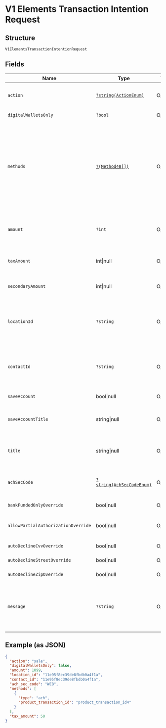 
# V1 Elements Transaction Intention Request

## Structure

`V1ElementsTransactionIntentionRequest`

## Fields

| Name | Type | Tags | Description | Getter | Setter |
|  --- | --- | --- | --- | --- | --- |
| `action` | [`?string(ActionEnum)`](../../doc/models/action-enum.md) | Optional | The action to be performed<br>**Default**: `ActionEnum::SALE` | getAction(): ?string | setAction(?string action): void |
| `digitalWalletsOnly` | `?bool` | Optional | **Default**: `false` | getDigitalWalletsOnly(): ?bool | setDigitalWalletsOnly(?bool digitalWalletsOnly): void |
| `methods` | [`?(Method40[])`](../../doc/models/method-40.md) | Optional | By default the system will try to offer all the availables payment methods from your account. But if you like, you can specify exactly what services you want to use.<br>**Constraints**: *Minimum Items*: `1`, *Unique Items Required* | getMethods(): ?array | setMethods(?array methods): void |
| `amount` | `?int` | Optional | The total amount to be charged. Allowed on the actions: `sale`, `auth-only`, `refund`<br>**Constraints**: `>= 1`, `<= 999999999` | getAmount(): ?int | setAmount(?int amount): void |
| `taxAmount` | int\|null | Optional | This is a container for any-of cases.<br>**Constraints**: `>= 1`, `<= 999999999` | getTaxAmount(): ?int | setTaxAmount(?int taxAmount): void |
| `secondaryAmount` | int\|null | Optional | This is a container for any-of cases.<br>**Constraints**: `>= 0`, `<= 999999999` | getSecondaryAmount(): ?int | setSecondaryAmount(?int secondaryAmount): void |
| `locationId` | `?string` | Optional | Location ID<br>**Constraints**: *Pattern*: `^(([0-9a-fA-F\-]{24,36})\|(([0-9a-fA-F]{8})-(([0-9a-fA-F]{4}\-){3})([0-9a-fA-F]{12})))$` | getLocationId(): ?string | setLocationId(?string locationId): void |
| `contactId` | `?string` | Optional | Contact ID<br>**Constraints**: *Pattern*: `^(([0-9a-fA-F\-]{24,36})\|(([0-9a-fA-F]{8})-(([0-9a-fA-F]{4}\-){3})([0-9a-fA-F]{12})))$` | getContactId(): ?string | setContactId(?string contactId): void |
| `saveAccount` | bool\|null | Optional | This is a container for any-of cases. | getSaveAccount(): ?bool | setSaveAccount(?bool saveAccount): void |
| `saveAccountTitle` | string\|null | Optional | This is a container for any-of cases.<br>**Constraints**: *Maximum Length*: `16` | getSaveAccountTitle(): ?string | setSaveAccountTitle(?string saveAccountTitle): void |
| `title` | string\|null | Optional | This is a container for any-of cases.<br>**Constraints**: *Maximum Length*: `16` | getTitle(): ?string | setTitle(?string title): void |
| `achSecCode` | [`?string(AchSecCodeEnum)`](../../doc/models/ach-sec-code-enum.md) | Optional | SEC code for the transaction if it's an ACH transaction<br>**Default**: `AchSecCodeEnum::WEB` | getAchSecCode(): ?string | setAchSecCode(?string achSecCode): void |
| `bankFundedOnlyOverride` | bool\|null | Optional | This is a container for any-of cases. | getBankFundedOnlyOverride(): ?bool | setBankFundedOnlyOverride(?bool bankFundedOnlyOverride): void |
| `allowPartialAuthorizationOverride` | bool\|null | Optional | This is a container for any-of cases. | getAllowPartialAuthorizationOverride(): ?bool | setAllowPartialAuthorizationOverride(?bool allowPartialAuthorizationOverride): void |
| `autoDeclineCvvOverride` | bool\|null | Optional | This is a container for any-of cases. | getAutoDeclineCvvOverride(): ?bool | setAutoDeclineCvvOverride(?bool autoDeclineCvvOverride): void |
| `autoDeclineStreetOverride` | bool\|null | Optional | This is a container for any-of cases. | getAutoDeclineStreetOverride(): ?bool | setAutoDeclineStreetOverride(?bool autoDeclineStreetOverride): void |
| `autoDeclineZipOverride` | bool\|null | Optional | This is a container for any-of cases. | getAutoDeclineZipOverride(): ?bool | setAutoDeclineZipOverride(?bool autoDeclineZipOverride): void |
| `message` | `?string` | Optional | A custom text message that displays after the payment is processed.<br>**Constraints**: *Maximum Length*: `120` | getMessage(): ?string | setMessage(?string message): void |

## Example (as JSON)

```json
{
  "action": "sale",
  "digitalWalletsOnly": false,
  "amount": 1099,
  "location_id": "11e95f8ec39de8fbdb0a4f1a",
  "contact_id": "11e95f8ec39de8fbdb0a4f1a",
  "ach_sec_code": "WEB",
  "methods": [
    {
      "type": "ach",
      "product_transaction_id": "product_transaction_id4"
    }
  ],
  "tax_amount": 50
}
```

